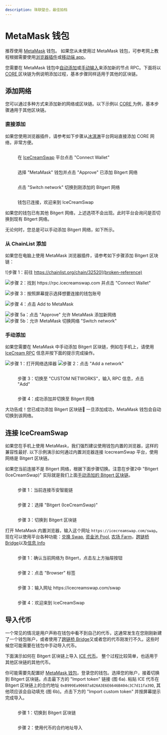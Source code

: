 ```yaml
---
description: 珠联璧合，最佳拍档
---
```


# MetaMask 钱包

推荐使用 [MetaMask](https://metamask.io/) 钱包。 如果您从未使用过 MetaMask 钱包，可参考网上教程根据需要使用[浏览器插件](https://medium.com/@alias\_73214/guide-how-to-setup-metamask-d2ee6e212a3e)或[移动端 app](https://medium.com/@rvk\_rishikesh/setting-up-metamask-mobile-application-on-android-device-da279f2c30f1)。

您需要在 MetaMask 钱包中[自动添加](./#method-1-auto-add-bitgert-network-to-metamask)或[手动输入](./#method-2-manually-add-bitgert-network-to-metamask)来添加新的节点 RPC。下面将以 [CORE ](https://bitgert.com/)区块链为例说明添加过程，基本步骤同样适用于其他的区块链。

## 添加网络

您可以通过多种方式来添加新的网络或区块链。以下示例以 [CORE ](https://bitgert.com/)为例，基本步骤通用于其他区块链。

### 直接添加

如果您使用浏览器插件，请参考如下步骤从[冰淇淋](https://icecreamswap.com/)平台网站直接添加 CORE 网络，非常方便。&#x20;

<div>

<figure><img src="broken-reference" alt=""><figcaption><p>在 <a href="https://icecreamswap.com">IceCreamSwap</a> 平台点击 "Connect Wallet" </p></figcaption></figure>

 

<figure><img src="broken-reference" alt=""><figcaption><p>选择 "MetaMask" 钱包并点击 "Approve" 已添加 Bitgert 网络</p></figcaption></figure>

 

<figure><img src="broken-reference" alt=""><figcaption><p>点击 "Switch network" 切换到刚添加的 Bitgert 网络</p></figcaption></figure>

 

<figure><img src="broken-reference" alt=""><figcaption><p>钱包已连接，欢迎来到 IceCreamSwap</p></figcaption></figure>

</div>

如果您的钱包已有其他 Bitgert 网络，上述选项不会出现。此时平台会询问是否切换到现有 Bitgert 网络。

无论何时，您总是可以手动添加 Bitgert 网络，如下所示。

### 从 ChainList 添加

如果您在电脑上使用 MetaMask 浏览器插件，请参考如下步骤添加 Bitgert 区块链：

![步骤 1：前往 https://chainlist.org/chain/32520](broken-reference)



![步骤 2：找到 https://rpc.icecreamswap.com 并点击 "Connect Wallet"](broken-reference)



![步骤 3：按照屏幕提示选择想要连接的钱包账号](broken-reference)



![步骤 4：点击 Add to MetaMask](broken-reference)



![步骤 5a：点击 "Approve" 允许 MetaMask 添加新网络](broken-reference) ![步骤 5b：允许 MetaMask 切换网络 "Switch network"](broken-reference)

### 手动添加

如果您需要在 MetaMask 中手动添加 Bitgert 区块链，例如在手机上，请使用 [IceCream RPC](broken-reference) 信息并按下面的提示完成操作。

<div>

<img src="broken-reference" alt="步骤 1：打开网络选择器">

 

<img src="broken-reference" alt="步骤 2：点击 &#x22;Add a network&#x22;">

 

<figure><img src="broken-reference" alt=""><figcaption><p>步骤 3：切换至 "CUSTOM NETWORKS"，输入 RPC 信息，点击 "Add"</p></figcaption></figure>

 

<figure><img src="broken-reference" alt=""><figcaption><p>步骤 4：成功添加并切换至 Bitgert 网络</p></figcaption></figure>

</div>

&#x20;大功告成！您已成功添加 Bitgert 区块链:tada: 一旦添加成功，MetaMask 钱包会自动切换到该网络。

## 连接 IceCreamSwap <a href="#connect" id="connect"></a>

如果您在手机上使用 MetaMask，我们强烈建议使用钱包内置的浏览器，这样的兼容性最好. 以下示例演示如何通过内置浏览器连接 IcecreamSwap 平台，使用网络是 Bitgert 区块链。

如果您当前连接不是 Bitgert 网络，根据下面步骤切换。注意在步骤2中 "Bitgert (IceCreamSwap)" 实际就是我们上面[手动添加的 Bitgert 区块链](./#shou-dong-tian-jia)。

<div>

<figure><img src="broken-reference" alt=""><figcaption><p>步骤 1：当前连接币安智能链</p></figcaption></figure>

 

<figure><img src="broken-reference" alt=""><figcaption><p>步骤 2：选择 "Bitgert (IceCreamSwap)"</p></figcaption></figure>

 

<figure><img src="broken-reference" alt=""><figcaption><p>步骤 3：切换到 Bitgert 区块链</p></figcaption></figure>

</div>

打开 MetaMask 内置浏览器，输入这个网址 `https://icecreamswap.com/swap`。现在可以使用平台各种功能：[兑换 Swap](broken-reference), [资金池 Pool](broken-reference), [农场 Farm](broken-reference)，[跨链桥 Bridge](broken-reference)以及[信息 Info](broken-reference)

<div>

<figure><img src="broken-reference" alt=""><figcaption><p>步骤 1：确认当前网络为 Bitgert，点击左上方抽屉按钮</p></figcaption></figure>

 

<figure><img src="broken-reference" alt=""><figcaption><p>步骤 2：点击 "Browser" 标签</p></figcaption></figure>

 

<figure><img src="broken-reference" alt=""><figcaption><p>步骤 3：输入网址 https://icecreamswap.com/swap</p></figcaption></figure>

 

<figure><img src="broken-reference" alt=""><figcaption><p>步骤 4：欢迎来到  IceCreamSwap</p></figcaption></figure>

</div>

## 导入代币 <a href="#import-token" id="import-token"></a>

一个常见的情况是用户声称在钱包中看不到自己的代币，这通常发生在您刚刚新建了一个钱包账户，或者使用了[跨链桥 Bridge](broken-reference)又或者您的代币刚发行不久。这些时候您可能需要在钱包中手动导入代币。

下面演示如何在 Bitgert 区块链上导入 [ICE 代币](broken-reference)。 整个过程比较简单，也适用于其他区块链的其他代币。

你可能需要先配置好 [MetaMask 钱包](broken-reference)，登录您的钱包。选择您的账户，接着切换到 Bitgert 区块链。点击最下方的 "Import token" 链接 (图 6a). 粘贴 ICE 代币在 Bitgert 区块链上的合约地址 `0xB999Ea90607a826A3E6E6646B404c3C7d11fa39D`, 其他项应该会自动填充 (图 6b)。点击下方的 "Import custom token" 并按屏幕提示完成导入。

<div>

<figure><img src="broken-reference" alt=""><figcaption><p>步骤 1：切换到 Bitgert 区块链</p></figcaption></figure>

 

<figure><img src="broken-reference" alt=""><figcaption><p>步骤 2：使用代币的合约地址导入</p></figcaption></figure>

</div>

